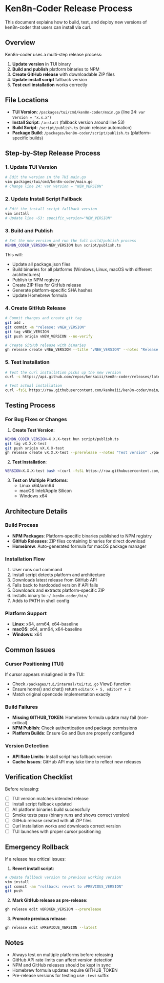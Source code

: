 # Ken8n-Coder Release Process

This document explains how to build, test, and deploy new versions of ken8n-coder that users can install via curl.

## Overview

Ken8n-coder uses a multi-step release process:

1. **Update version** in TUI binary
2. **Build and publish** platform binaries to NPM
3. **Create GitHub release** with downloadable ZIP files
4. **Update install script** fallback version
5. **Test curl installation** works correctly

## File Locations

- **TUI Version**: `/packages/tui/cmd/ken8n-coder/main.go` (line 24: `var Version = "x.x.x"`)
- **Install Script**: `/install` (fallback version around line 53)
- **Build Script**: `/script/publish.ts` (main release automation)
- **Package Build**: `/packages/ken8n-coder/script/publish.ts` (platform-specific builds)

## Step-by-Step Release Process

### 1. Update TUI Version

```bash
# Edit the version in the TUI main.go
vim packages/tui/cmd/ken8n-coder/main.go
# Change line 24: var Version = "NEW_VERSION"
```

### 2. Update Install Script Fallback

```bash
# Edit the install script fallback version
vim install
# Update line ~53: specific_version="NEW_VERSION"
```

### 3. Build and Publish

```bash
# Set the new version and run the full build/publish process
KEN8N_CODER_VERSION=NEW_VERSION bun script/publish.ts
```

This will:

- Update all package.json files
- Build binaries for all platforms (Windows, Linux, macOS with different architectures)
- Publish to NPM registry
- Create ZIP files for GitHub release
- Generate platform-specific SHA hashes
- Update Homebrew formula

### 4. Create GitHub Release

```bash
# Commit changes and create git tag
git add .
git commit -m "release: vNEW_VERSION"
git tag vNEW_VERSION
git push origin vNEW_VERSION --no-verify

# Create GitHub release with binaries
gh release create vNEW_VERSION --title "vNEW_VERSION" --notes "Release notes here" ./packages/ken8n-coder/dist/*.zip
```

### 5. Test Installation

```bash
# Test the curl installation picks up the new version
curl -s https://api.github.com/repos/kenkaiii/ken8n-coder/releases/latest | grep tag_name

# Test actual installation
curl -fsSL https://raw.githubusercontent.com/kenkaiii/ken8n-coder/main/install | bash
```

## Testing Process

### For Bug Fixes or Changes

1. **Create Test Version**:

```bash
KEN8N_CODER_VERSION=X.X.X-test bun script/publish.ts
git tag vX.X.X-test
git push origin vX.X.X-test
gh release create vX.X.X-test --prerelease --notes "Test version" ./packages/ken8n-coder/dist/*.zip
```

2. **Test Installation**:

```bash
VERSION=X.X.X-test bash <(curl -fsSL https://raw.githubusercontent.com/kenkaiii/ken8n-coder/main/install)
```

3. **Test on Multiple Platforms**:
   - Linux x64/arm64
   - macOS Intel/Apple Silicon
   - Windows x64

## Architecture Details

### Build Process

- **NPM Packages**: Platform-specific binaries published to NPM registry
- **GitHub Releases**: ZIP files containing binaries for direct download
- **Homebrew**: Auto-generated formula for macOS package manager

### Installation Flow

1. User runs curl command
2. Install script detects platform and architecture
3. Downloads latest release from GitHub API
4. Falls back to hardcoded version if API fails
5. Downloads and extracts platform-specific ZIP
6. Installs binary to `~/.ken8n-coder/bin/`
7. Adds to PATH in shell config

### Platform Support

- **Linux**: x64, arm64, x64-baseline
- **macOS**: x64, arm64, x64-baseline
- **Windows**: x64

## Common Issues

### Cursor Positioning (TUI)

If cursor appears misaligned in the TUI:

- Check `/packages/tui/internal/tui/tui.go` View() function
- Ensure home() and chat() return `editorX + 5, editorY + 2`
- Match original opencode implementation exactly

### Build Failures

- **Missing GITHUB_TOKEN**: Homebrew formula update may fail (non-critical)
- **NPM Publish**: Check authentication and package permissions
- **Platform Builds**: Ensure Go and Bun are properly configured

### Version Detection

- **API Rate Limits**: Install script has fallback version
- **Cache Issues**: GitHub API may take time to reflect new releases

## Verification Checklist

Before releasing:

- [ ] TUI version matches intended release
- [ ] Install script fallback updated
- [ ] All platform binaries build successfully
- [ ] Smoke tests pass (binary runs and shows correct version)
- [ ] GitHub release created with all ZIP files
- [ ] Curl installation works and downloads correct version
- [ ] TUI launches with proper cursor positioning

## Emergency Rollback

If a release has critical issues:

1. **Revert install script**:

```bash
# Update fallback version to previous working version
vim install
git commit -am "rollback: revert to vPREVIOUS_VERSION"
git push
```

2. **Mark GitHub release as pre-release**:

```bash
gh release edit vBROKEN_VERSION --prerelease
```

3. **Promote previous release**:

```bash
gh release edit vPREVIOUS_VERSION --latest
```

## Notes

- Always test on multiple platforms before releasing
- GitHub API rate limits can affect version detection
- NPM and GitHub releases should be kept in sync
- Homebrew formula updates require GITHUB_TOKEN
- Pre-release versions for testing use `-test` suffix
